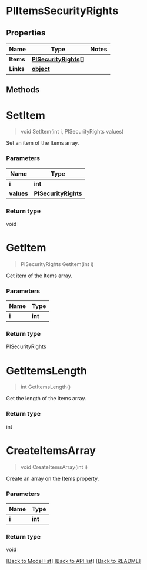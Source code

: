 # PIItemsSecurityRights

## Properties
Name | Type | Notes
------------ | ------------- | -------------
**Items** | **[**PISecurityRights[]**](../Model/PISecurityRights.md)**
**Links** | **[**object**](../Model/Object.md)**

## Methods

# **SetItem**
> void SetItem(int i, PISecurityRights values)

Set an item of the Items array.

### Parameters

Name | Type
------------- | -------------
 **i** | **int**
 **values** | **PISecurityRights**

### Return type

void


# **GetItem**
> PISecurityRights GetItem(int i)

Get item of the Items array.

### Parameters

Name | Type
------------- | -------------
 **i** | **int**

### Return type

PISecurityRights


# **GetItemsLength**
> int GetItemsLength()

Get the length of the Items array.


### Return type

int


# **CreateItemsArray**
> void CreateItemsArray(int i)

Create an array on the Items property.

### Parameters

Name | Type
------------- | -------------
 **i** | **int**

### Return type

void

[[Back to Model list]](../../README.md#documentation-for-models) [[Back to API list]](../../README.md#documentation-for-api-endpoints) [[Back to README]](../../README.md)
